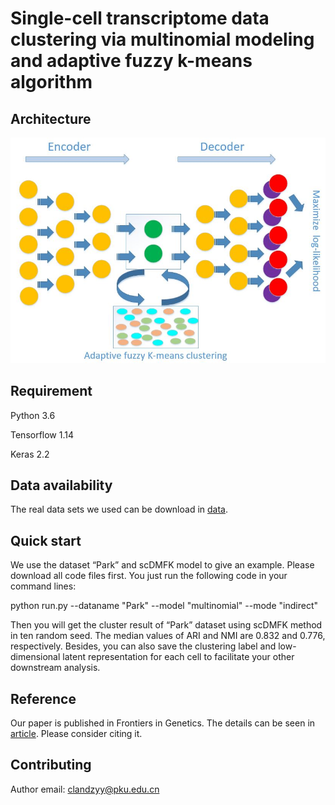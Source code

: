 Single-cell transcriptome data clustering via multinomial modeling and adaptive fuzzy k-means algorithm
=====


Architecture
-----
![model](https://github.com/xuebaliang/scDMFK/blob/master/Architecture/Figure1.JPG)

Requirement
-----
Python 3.6

Tensorflow 1.14

Keras 2.2

Data availability
-----
The real data sets we used can be download in <a href="https://drive.google.com/drive/folders/1Mmbw2gPfgMzgy7ZDWV8Pqx2U2abiie8g">data</a>.

Quick start
-----
We use the dataset “Park” and scDMFK model to give an example. Please download all code files first. You just run the following code in your command lines:

python run.py --dataname "Park" --model "multinomial" --mode "indirect"

Then you will get the cluster result of “Park” dataset using scDMFK method in ten random seed. The median values of ARI and NMI are 0.832 and 0.776, respectively. Besides, you can also save the clustering label and low-dimensional latent representation for each cell to facilitate your other downstream analysis.

Reference
-----
Our paper is published in Frontiers in Genetics. The details can be seen in <a href="https://www.frontiersin.org/articles/10.3389/fgene.2020.00295/full">article</a>. Please consider citing it.

Contributing
-----
Author email: clandzyy@pku.edu.cn
